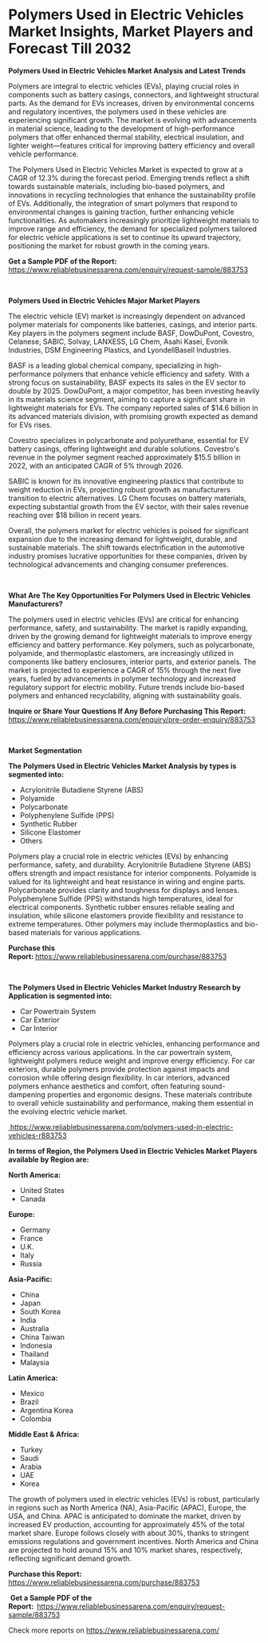 <p><h1>Polymers Used in Electric Vehicles Market Insights, Market Players and Forecast Till 2032</h1></p><p><strong>Polymers Used in Electric Vehicles Market Analysis and Latest Trends</strong></p>
<p><p>Polymers are integral to electric vehicles (EVs), playing crucial roles in components such as battery casings, connectors, and lightweight structural parts. As the demand for EVs increases, driven by environmental concerns and regulatory incentives, the polymers used in these vehicles are experiencing significant growth. The market is evolving with advancements in material science, leading to the development of high-performance polymers that offer enhanced thermal stability, electrical insulation, and lighter weight—features critical for improving battery efficiency and overall vehicle performance.</p><p>The Polymers Used in Electric Vehicles Market is expected to grow at a CAGR of 12.3% during the forecast period. Emerging trends reflect a shift towards sustainable materials, including bio-based polymers, and innovations in recycling technologies that enhance the sustainability profile of EVs. Additionally, the integration of smart polymers that respond to environmental changes is gaining traction, further enhancing vehicle functionalities. As automakers increasingly prioritize lightweight materials to improve range and efficiency, the demand for specialized polymers tailored for electric vehicle applications is set to continue its upward trajectory, positioning the market for robust growth in the coming years.</p></p>
<p><strong>Get a Sample PDF of the Report:&nbsp;</strong> <a href="https://www.reliablebusinessarena.com/enquiry/request-sample/883753?utm_campaign=2939&utm_medium=2&utm_source=Github&utm_content=ia&utm_term=02042025&utm_id=polymers-used-in-electric-vehicles">https://www.reliablebusinessarena.com/enquiry/request-sample/883753</a></p>
<p>&nbsp;</p>
<p><strong>Polymers Used in Electric Vehicles Major Market Players</strong></p>
<p><p>The electric vehicle (EV) market is increasingly dependent on advanced polymer materials for components like batteries, casings, and interior parts. Key players in the polymers segment include BASF, DowDuPont, Covestro, Celanese, SABIC, Solvay, LANXESS, LG Chem, Asahi Kasei, Evonik Industries, DSM Engineering Plastics, and LyondellBasell Industries.</p><p>BASF is a leading global chemical company, specializing in high-performance polymers that enhance vehicle efficiency and safety. With a strong focus on sustainability, BASF expects its sales in the EV sector to double by 2025. DowDuPont, a major competitor, has been investing heavily in its materials science segment, aiming to capture a significant share in lightweight materials for EVs. The company reported sales of $14.6 billion in its advanced materials division, with promising growth expected as demand for EVs rises.</p><p>Covestro specializes in polycarbonate and polyurethane, essential for EV battery casings, offering lightweight and durable solutions. Covestro's revenue in the polymer segment reached approximately $15.5 billion in 2022, with an anticipated CAGR of 5% through 2026.</p><p>SABIC is known for its innovative engineering plastics that contribute to weight reduction in EVs, projecting robust growth as manufacturers transition to electric alternatives. LG Chem focuses on battery materials, expecting substantial growth from the EV sector, with their sales revenue reaching over $18 billion in recent years.</p><p>Overall, the polymers market for electric vehicles is poised for significant expansion due to the increasing demand for lightweight, durable, and sustainable materials. The shift towards electrification in the automotive industry promises lucrative opportunities for these companies, driven by technological advancements and changing consumer preferences.</p></p>
<p>&nbsp;</p>
<p><strong>What Are The Key Opportunities For Polymers Used in Electric Vehicles Manufacturers?</strong></p>
<p><p>The polymers used in electric vehicles (EVs) are critical for enhancing performance, safety, and sustainability. The market is rapidly expanding, driven by the growing demand for lightweight materials to improve energy efficiency and battery performance. Key polymers, such as polycarbonate, polyamide, and thermoplastic elastomers, are increasingly utilized in components like battery enclosures, interior parts, and exterior panels. The market is projected to experience a CAGR of 15% through the next five years, fueled by advancements in polymer technology and increased regulatory support for electric mobility. Future trends include bio-based polymers and enhanced recyclability, aligning with sustainability goals.</p></p>
<p><strong>Inquire or Share Your Questions If Any Before Purchasing This Report:</strong> <a href="https://www.reliablebusinessarena.com/enquiry/pre-order-enquiry/883753?utm_campaign=2939&utm_medium=2&utm_source=Github&utm_content=ia&utm_term=02042025&utm_id=polymers-used-in-electric-vehicles">https://www.reliablebusinessarena.com/enquiry/pre-order-enquiry/883753</a></p>
<p>&nbsp;</p>
<p><strong>Market Segmentation</strong></p>
<p><strong>The Polymers Used in Electric Vehicles Market Analysis by types is segmented into:</strong></p>
<p><ul><li>Acrylonitrile Butadiene Styrene (ABS)</li><li>Polyamide</li><li>Polycarbonate</li><li>Polyphenylene Sulfide (PPS)</li><li>Synthetic Rubber</li><li>Silicone Elastomer</li><li>Others</li></ul></p>
<p><p>Polymers play a crucial role in electric vehicles (EVs) by enhancing performance, safety, and durability. Acrylonitrile Butadiene Styrene (ABS) offers strength and impact resistance for interior components. Polyamide is valued for its lightweight and heat resistance in wiring and engine parts. Polycarbonate provides clarity and toughness for displays and lenses. Polyphenylene Sulfide (PPS) withstands high temperatures, ideal for electrical components. Synthetic rubber ensures reliable sealing and insulation, while silicone elastomers provide flexibility and resistance to extreme temperatures. Other polymers may include thermoplastics and bio-based materials for various applications.</p></p>
<p><strong>Purchase this Report:&nbsp;</strong><a href="https://www.reliablebusinessarena.com/purchase/883753?utm_campaign=2939&utm_medium=2&utm_source=Github&utm_content=ia&utm_term=02042025&utm_id=polymers-used-in-electric-vehicles">https://www.reliablebusinessarena.com/purchase/883753</a></p>
<p>&nbsp;</p>
<p><strong>The Polymers Used in Electric Vehicles Market Industry Research by Application is segmented into:</strong></p>
<p><ul><li>Car Powertrain System</li><li>Car Exterior</li><li>Car Interior</li></ul></p>
<p><p>Polymers play a crucial role in electric vehicles, enhancing performance and efficiency across various applications. In the car powertrain system, lightweight polymers reduce weight and improve energy efficiency. For car exteriors, durable polymers provide protection against impacts and corrosion while offering design flexibility. In car interiors, advanced polymers enhance aesthetics and comfort, often featuring sound-dampening properties and ergonomic designs. These materials contribute to overall vehicle sustainability and performance, making them essential in the evolving electric vehicle market.</p></p>
<p><a href="https://www.reliablebusinessarena.com/polymers-used-in-electric-vehicles-r883753?utm_campaign=2939&utm_medium=2&utm_source=Github&utm_content=ia&utm_term=02042025&utm_id=polymers-used-in-electric-vehicles">&nbsp;https://www.reliablebusinessarena.com/polymers-used-in-electric-vehicles-r883753</a></p>
<p><strong>In terms of Region, the Polymers Used in Electric Vehicles Market Players available by Region are:</strong></p>
<p>
    <p> <strong> North America: </strong>
        <ul>
            <li>United States</li>
            <li>Canada</li>
        </ul>
        </p> 
    <p> <strong> Europe: </strong>
        <ul>
            <li>Germany</li>
            <li>France</li>
            <li>U.K.</li>
            <li>Italy</li>
            <li>Russia</li>
        </ul>
        </p> 
    <p> <strong> Asia-Pacific: </strong>
        <ul>
            <li>China</li>
            <li>Japan</li>
            <li>South Korea</li>
            <li>India</li>
            <li>Australia</li>
            <li>China Taiwan</li>
            <li>Indonesia</li>
            <li>Thailand</li>
            <li>Malaysia</li>
        </ul>
        </p> 
    <p> <strong> Latin America: </strong>
        <ul>
            <li>Mexico</li>
            <li>Brazil</li>
            <li>Argentina Korea</li>
            <li>Colombia</li>
        </ul>
        </p> 
    <p> <strong> Middle East & Africa: </strong>
        <ul>
            <li>Turkey</li>
            <li>Saudi</li>
            <li>Arabia</li>
            <li>UAE</li>
            <li>Korea</li>
        </ul>
    </p>
    </p>
<p><p>The growth of polymers used in electric vehicles (EVs) is robust, particularly in regions such as North America (NA), Asia-Pacific (APAC), Europe, the USA, and China. APAC is anticipated to dominate the market, driven by increased EV production, accounting for approximately 45% of the total market share. Europe follows closely with about 30%, thanks to stringent emissions regulations and government incentives. North America and China are projected to hold around 15% and 10% market shares, respectively, reflecting significant demand growth.</p></p>
<p><strong>Purchase this Report: </strong><a href="https://www.reliablebusinessarena.com/purchase/883753?utm_campaign=2939&utm_medium=2&utm_source=Github&utm_content=ia&utm_term=02042025&utm_id=polymers-used-in-electric-vehicles">https://www.reliablebusinessarena.com/purchase/883753</a></p>
<p>&nbsp;<strong>Get a Sample PDF of the Report:&nbsp;&nbsp;</strong><a href="https://www.reliablebusinessarena.com/enquiry/request-sample/883753?utm_campaign=2939&utm_medium=2&utm_source=Github&utm_content=ia&utm_term=02042025&utm_id=polymers-used-in-electric-vehicles">https://www.reliablebusinessarena.com/enquiry/request-sample/883753</a></p>
<p><strong></strong></p>
<p>Check more reports on <a href="https://www.reliablebusinessarena.com/?utm_campaign=2939&utm_medium=2&utm_source=Github&utm_content=ia&utm_term=02042025&utm_id=polymers-used-in-electric-vehicles">https://www.reliablebusinessarena.com/</a></p>